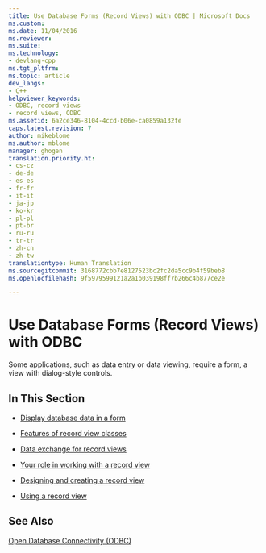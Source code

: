 ```yaml
---
title: Use Database Forms (Record Views) with ODBC | Microsoft Docs
ms.custom: 
ms.date: 11/04/2016
ms.reviewer: 
ms.suite: 
ms.technology:
- devlang-cpp
ms.tgt_pltfrm: 
ms.topic: article
dev_langs:
- C++
helpviewer_keywords:
- ODBC, record views
- record views, ODBC
ms.assetid: 6a2ce346-8104-4ccd-b06e-ca0859a132fe
caps.latest.revision: 7
author: mikeblome
ms.author: mblome
manager: ghogen
translation.priority.ht:
- cs-cz
- de-de
- es-es
- fr-fr
- it-it
- ja-jp
- ko-kr
- pl-pl
- pt-br
- ru-ru
- tr-tr
- zh-cn
- zh-tw
translationtype: Human Translation
ms.sourcegitcommit: 3168772cbb7e8127523bc2fc2da5cc9b4f59beb8
ms.openlocfilehash: 9f5979599121a2a1b039198ff7b266c4b877ce2e

---
```

# Use Database Forms (Record Views) with ODBC
Some applications, such as data entry or data viewing, require a form, a view with dialog-style controls.  
  
## In This Section  
  
-   [Display database data in a form](../../data/record-views-mfc-data-access.md)  
  
-   [Features of record view classes](../../data/features-of-record-view-classes-mfc-data-access.md)  
  
-   [Data exchange for record views](../../data/data-exchange-for-record-views-mfc-data-access.md)  
  
-   [Your role in working with a record view](../../data/your-role-in-working-with-a-record-view-mfc-data-access.md)  
  
-   [Designing and creating a record view](../../data/designing-and-creating-a-record-view-mfc-data-access.md)  
  
-   [Using a record view](../../data/using-a-record-view-mfc-data-access.md)  
  
## See Also  
 [Open Database Connectivity (ODBC)](../../data/odbc/open-database-connectivity-odbc.md)


<!--HONumber=Jan17_HO1-->


